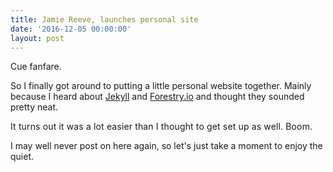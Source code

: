 ```yaml
---
title: Jamie Reeve, launches personal site
date: '2016-12-05 00:00:00'
layout: post
---
```

Cue fanfare.

So I finally got around to putting a little personal website together. Mainly because I heard about [Jekyll](http://jekyllrb.com) and [Forestry.io](https://forestry.io) and thought they sounded pretty neat.

<span style="letter-spacing: 0.01em;">It turns out it was a lot easier than I thought to get set up as well. Boom.</span>  

I may well never post on here again, so let's just take a moment to enjoy the quiet.